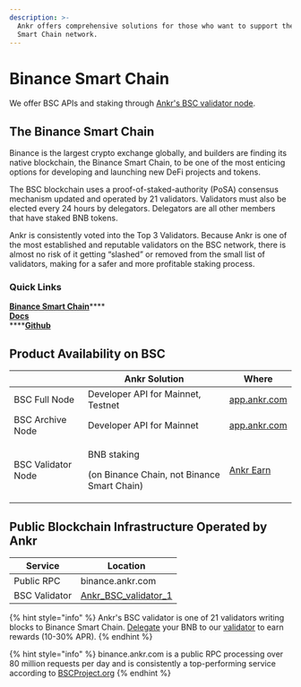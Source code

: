 ```yaml
---
description: >-
  Ankr offers comprehensive solutions for those who want to support the Binance
  Smart Chain network.
---
```


# Binance Smart Chain

We offer BSC APIs and staking through [Ankr's BSC validator node](https://www.binance.org/en/staking/validator/bva1xnudjls7x4p48qrk0j247htt7rl2k2dzp3mr3j).

## **The Binance Smart Chain**

Binance is the largest crypto exchange globally, and builders are finding its native blockchain, the Binance Smart Chain, to be one of the most enticing options for developing and launching new DeFi projects and tokens.

The BSC blockchain uses a proof-of-staked-authority (PoSA) consensus mechanism updated and operated by 21 validators. Validators must also be elected every 24 hours by delegators. Delegators are all other members that have staked BNB tokens.

Ankr is consistently voted into the Top 3 Validators. Because Ankr is one of the most established and reputable validators on the BSC network, there is almost no risk of it getting “slashed” or removed from the small list of validators, making for a safer and more profitable staking process.

### Quick Links

[**Binance Smart Chain**](https://www.binance.org/en/smartChain)\*\*\*\*\
[**Docs**](https://docs.binance.org/api-reference/node-rpc.html)\
\*\*\*\*[**Github**](https://github.com/binance-chain)​

## **Product Availability on BSC**

|                    | Ankr Solution                                                         | Where                                             |
| ------------------ | --------------------------------------------------------------------- | ------------------------------------------------- |
| BSC Full Node      | Developer API for Mainnet, Testnet                                    | [app.ankr.com](https://app.ankr.com)              |
| BSC Archive Node   | Developer API for Mainnet                                             | [app.ankr.com](https://app.ankr.com)              |
| BSC Validator Node | <p>BNB staking </p><p>(on Binance Chain, not Binance Smart Chain)</p> | [Ankr Earn](https://stakefi.ankr.com/staking/BNB) |

## **Public Blockchain Infrastructure Operated by Ankr**

| Service       | Location                                                                                                           |
| ------------- | ------------------------------------------------------------------------------------------------------------------ |
| Public RPC    | binance.ankr.com                                                                                                   |
| BSC Validator | [Ankr\_BSC\_validator\_1](https://www.binance.org/en/staking/validator/bva1xnudjls7x4p48qrk0j247htt7rl2k2dzp3mr3j) |

{% hint style="info" %}
Ankr's BSC validator is one of 21 validators writing blocks to Binance Smart Chain. [Delegate](https://docs.binance.org/smart-chain/delegator/del-guide.html) your BNB to our [validator](https://www.binance.org/en/staking/validator/bva1xnudjls7x4p48qrk0j247htt7rl2k2dzp3mr3j) to earn rewards (10-30% APR).
{% endhint %}

{% hint style="info" %}
binance.ankr.com is a public RPC processing over 80 million requests per day and is consistently a top-performing service according to [BSCProject.org](https://bscproject.org/#/rpcserver)
{% endhint %}

​

